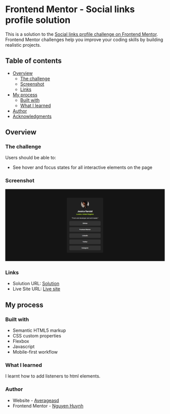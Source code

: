 # Frontend Mentor - Social links profile solution

This is a solution to
the [Social links profile challenge on Frontend Mentor](https://www.frontendmentor.io/challenges/social-links-profile-UG32l9m6dQ).
Frontend Mentor challenges help you improve your coding skills by building realistic projects.

## Table of contents

- [Overview](#overview)
    - [The challenge](#the-challenge)
    - [Screenshot](#screenshot)
    - [Links](#links)
- [My process](#my-process)
    - [Built with](#built-with)
    - [What I learned](#what-i-learned)
- [Author](#author)
- [Acknowledgments](#acknowledgments)

## Overview

### The challenge

Users should be able to:

- See hover and focus states for all interactive elements on the page

### Screenshot

![](./screenshot.png)


### Links

- Solution URL: [Solution](https://github.com/Averageasd/Social-links-profile-challenge)
- Live Site URL: [Live site](https://master--lucky-profiterole-08cda9.netlify.app/)

## My process

### Built with

- Semantic HTML5 markup
- CSS custom properties
- Flexbox
- Javascript
- Mobile-first workflow

### What I learned
I learnt how to add listeners to html elements.

### Author
- Website - [Averageasd](https://github.com/Averageasd)
- Frontend Mentor - [Nguyen Huynh](https://www.frontendmentor.io/profile/Averageasd)

